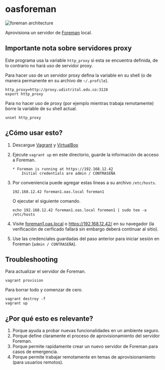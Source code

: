 # oasforeman

![foreman architecture](http://theforeman.org/static/images/foreman_architecture.png)

Aprovisiona un servidor de [Foreman](http://theforeman.org/) local.

## Importante nota sobre servidores proxy

Este programa usa la variable `http_proxy` si esta se encuentra definida, de lo contrario no hará uso de servidor proxy.

Para hacer uso de un servidor proxy defina la variable en su shell (o de manera permanente en su archivo de `~/.profile`).

```
http_proxy=http://proxy.udistrital.edu.co:3128
export http_proxy
```

Para no hacer uso de proxy (por ejemplo mientras trabaja remotamente) borre la variable de su shell actual.

```
unset http_proxy
```

## ¿Cómo usar esto?

1. Descargue [Vagrant](https://www.vagrantup.com/) y [VirtualBox](https://www.virtualbox.org/)
1. Ejecute `vagrant up` en este directorio, guarde la información de acceso a Foreman.

    ```
    * Foreman is running at https://192.168.12.42
        Initial credentials are admin / CONTRASEÑA
    ```
1. Por conveniencia puede agregar estas líneas a su archivo `/etc/hosts`.

    ```
    192.168.12.42 foreman1.oas.local foreman1
    ```

   O ejecutar el siguiente comando.

    ```
    echo 192.168.12.42 foreman1.oas.local foreman1 | sudo tee -a /etc/hosts
    ```
1. Visite [foreman1.oas.local](https:/foreman1.oas.local/) o https://192.168.12.42/ en su navegador (la verificación de cerficado fallará sin embargo deberá continuar al sitio).
1. Use las credenciales guardadas del paso anterior para iniciar sesión en Foreman (`admin / CONTRASEÑA`).

## Troubleshooting

Para actualizar el servidor de Foreman.

```
vagrant provision
```

Para borrar todo y comenzar de cero.

```
vagrant destroy -f
vagrant up
```

## ¿Por qué esto es relevante?

1. Porque ayuda a probar nuevas funcionalidades en un ambiente seguro.
1. Porque define claramente el proceso de aprovisionamiento del servidor Foreman.
1. Porque permite rapidamente crear un nuevo servidor de Foreman para casos de emergencia.
1. Porque permite trabajar remotamente en temas de aprovisionamiento (para usuarios remotos).

